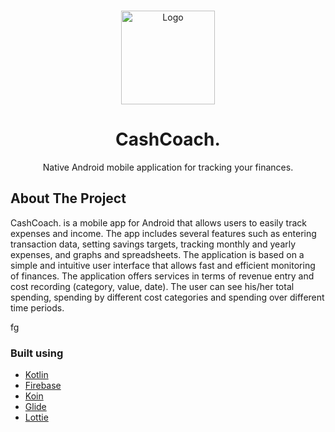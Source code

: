 <br />
<p align="center">
  <a href="https://github.com/Quiirex/cashcoach">
    <img src="https://i.imgur.com/ARFK5DQ.png" alt="Logo" width="150" height="150">
  </a>

  <h1 align="center">CashCoach.</h1>

  <p align="center">
    Native Android mobile application for tracking your finances.
  <br/>
</p>

<!-- ABOUT THE PROJECT -->
## About The Project

<p align="start">
CashCoach. is a mobile app for Android that allows users to easily track expenses and income. The app includes several features such as entering transaction data, setting savings targets, tracking monthly and yearly expenses, and graphs and spreadsheets. The application is based on a simple and intuitive user interface that allows fast and efficient monitoring of finances. The application offers services in terms of revenue entry and cost recording (category, value, date). The user can see his/her total spending, spending by different cost categories and spending over different time periods.
</p>
fg

### Built using

* [Kotlin](https://kotlinlang.org/)
* [Firebase](https://firebase.google.com/)
* [Koin](https://insert-koin.io/)
* [Glide](https://www.glideapps.com/)
* [Lottie](https://lottiefiles.com/)
